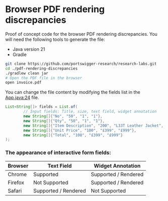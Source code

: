 # Browser PDF rendering discrepancies 

Proof of concept code for the browser PDF rendering discrepancies. You will need the following tools to generate the file:
- Java version 21
- Gradle

```bash
git clone https://github.com/portswigger-research/research-labs.git
cd ./pdf-rendering-discrepancies
./gradlew clean jar 
# Open the PDF file in the browser
open invoice.pdf 
```

You can change the file content by modifying the fields list in the [App.java:24](/pdf-rendering-discrepancies/app/src/main/java/net/portswigger/App.java) file. 
```java
List<String[]> fields = List.of(
        // Input fields: Title, size, text field, widget annotation
        new String[]{"No", "50", "1", "1"},
        new String[]{"Qty", "50", "1", "1"},
        new String[]{"Item Description", "200", "L33T Leather Jacket", "Lightweight L33T Leather Jacket"},
        new String[]{"Unit Price", "100", "£399", "£999"},
        new String[]{"Total", "100", "£399", "£999"}
);
```

### The appearance of interactive form fields:

| Browser | Text Field           | Widget Annotation    |
|---------|----------------------|----------------------|
| Chrome  | Supported            | Supported / Rendered |
| Firefox | Not Supported        | Supported / Rendered |
| Safari  | Supported / Rendered | Not Supported        |
